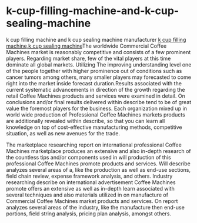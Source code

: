 # k-cup-filling-machine-and-k-cup-sealing-machine
k cup filling machine and k cup sealing machine manufacturer
<a href="https://www.50-diy.com">k cup filling machine,k cup sealing machine<a/>The worldwide Commercial Coffee Machines market is reasonably competitive and consists of a few prominent players. Regarding market share, few of the vital players at this time dominate all global markets. Utilizing The improving understanding level one of the people together with higher prominence out of conditions such as cancer tumors among others, many smaller players may forecasted to come right into the market inside forecast duration.Results associated with the current systematic advancements in direction of the growth regarding the retail Coffee Machines products and services were examined in detail. On conclusions and/or final results delivered within describe tend to be of great value the foremost players for the business. Each organization mixed up in world wide production of Professional Coffee Machines markets products are additionally revealed within describe, so that you can learn all knowledge on top of cost-effective manufacturing methods, competitive situation, as well as new avenues for the trade.

The marketplace researching report on international professional Coffee Machines marketplace produces an extensive and also in-depth research of the countless tips and/or components used in will production of this professional Coffee Machines promote products and services. Will describe analyzes several areas of a, like the production as well as end-use sections, field chain review, expense framework analysis, and others. Industry researching describe on international advertisement Coffee Machines promote offers an extensive as well as in-depth learn associated with several techniques and also materials utilized in on manufacture of Commercial Coffee Machines market products and services. On report analyzes several areas of the industry, like the manufacture then end-use portions, field string analysis, pricing plan analysis, amongst others.
